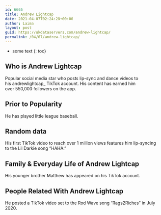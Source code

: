 ```yaml
---
id: 6665
title: Andrew Lightcap
date: 2021-04-07T02:24:28+00:00
author: Laima
layout: post
guid: https://ukdataservers.com/andrew-lightcap/
permalink: /04/07/andrew-lightcap/
---
```


* some text
{: toc}


## Who is Andrew Lightcap
                  
                  
                  
Popular social media star who posts lip-sync and dance videos to his andrewlightcap_ TikTok account. His content has earned him over 550,000 followers on the app. 
                  
              
            
              
            
                
                
                
## Prior to Popularity
                  
                  
                  
He has played little league baseball. 
                  
              
            
              
            
                
                
                
## Random data
                  
                  
                  
His first TikTok video to reach over 1 million views features him lip-syncing to the Lil Darkie song &#8220;HAHA.&#8221; 
                  
              
            
              
            
                
                
                
## Family & Everyday Life of Andrew Lightcap
                  
                  
                  
His younger brother Matthew has appeared on his TikTok account. 
                  
              
            
              
            
                
                
                
## People Related With Andrew Lightcap
                  
                  
                  
He posted a TikTok video set to the Rod Wave song &#8220;Rags2Riches&#8221; in July 2020. 
                  
              
            
              
            
                
              
            
              
              
            
            
              
            
          
          
          